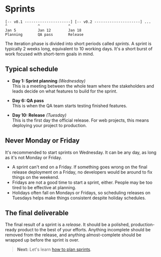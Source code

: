 # Sprints

```
[-- v0.1 ---------------------] [-- v0.2 ---------------------] ...
^              ^             ^
Jan 5          Jan 12        Jan 18
Planning       QA pass       Release
```

The iteration phase is divided into short periods called *sprints*. A sprint is typically 2 weeks long, equivalent to 10 working days. It's a short burst of work focused with short-term goals in mind.

## Typical schedule

- **Day 1: Sprint planning** _(Wednesday)_<br>
  This is a meeting between the whole team where the stakeholders and leads decide on what features to build for the sprint.

- **Day 6: QA pass**<br>
  This is when the QA team starts testing finished features.

- **Day 10: Release** _(Tuesday)_<br>
  This is the first day the official release. For web projects, this means deploying your project to production.

## Never Monday or Friday

It's recommended to start sprints on Wednesday. It can be any day, as long as it's not Monday or Friday.

- A sprint can't end on a Friday. If something goes wrong on the final release deployment on a Friday, no developers would be around to fix things on the weekend.
- Fridays are not a good time to start a sprint, either. People may be too tired to be effective at planning.
- Holidays often fall on Mondays or Fridays, so scheduling releases on Tuesdays helps make things consistent despite holiday schedules.

## The final deliverable

The final result of a sprint is a *release*. It should be a polished, production-ready product to the best of your efforts. Anything incomplete should be removed from the release, and anything almost-complete should be wrapped up before the sprint is over.

> **Next:** Let's learn [how to plan sprints](sprint_planning.md).
